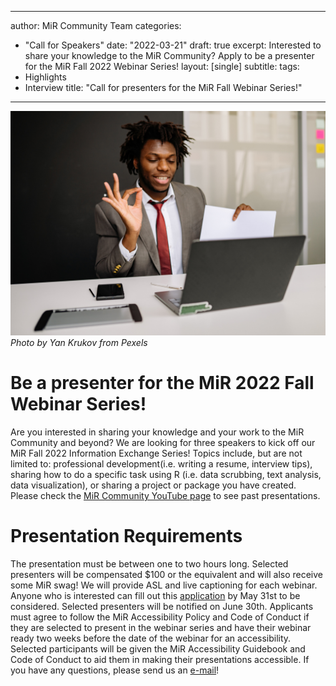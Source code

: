 
---
author: MiR Community Team
categories:
- "Call for Speakers"
date: "2022-03-21"
draft: true
excerpt: Interested to share your knowledge to the MiR Community? Apply to be a presenter for the MiR Fall 2022 Webinar Series!
layout: [single]
subtitle:
tags:
- Highlights
- Interview
title: "Call for presenters for the MiR Fall Webinar Series!"
---

![](pexels-yan-krukov-7792751.jpg "A Black man with locs in a grey suit and red tie sitting at a white desk giving an online presentation on his laptop. There is a white pen in front of the laptop and a cellphone on the side of the pen.")
*Photo by Yan Krukov from Pexels*

# Be a presenter for the MiR 2022 Fall Webinar Series!
Are you interested in sharing your knowledge and your work to the MiR Community and beyond? We are looking for three speakers to kick off our MiR Fall 2022 Information Exchange Series! Topics include, but are not limited to: professional development(i.e. writing a resume, interview tips), sharing how to do a specific task using R (i.e. data scrubbing, text analysis, data visualization), or sharing a project or package you have created. Please check the [MiR Community YouTube page](https://www.youtube.com/channel/UCJdDHw9NNMznBjZ4SOaMwjQ) to see past presentations.

# Presentation Requirements
The presentation must be between one to two hours long. Selected presenters will be compensated $100 or the equivalent and will also receive some MiR swag! We will provide ASL and live captioning for each webinar. Anyone who is interested can fill out this [application](https://forms.gle/cf8peSs53np45e8X7) by May 31st to be considered. Selected presenters will be notified on June 30th. Applicants must agree to follow the MiR Accessibility Policy and Code of Conduct if they are selected to present in the webinar series and have their webinar ready two weeks before the date of the webinar for an accessibility. Selected participants will be given the MiR Accessibility Guidebook and Code of Conduct to aid them in making their presentations accessible. If you have any questions, please send us an [e-mail](mailto:team@mircommunity)!
